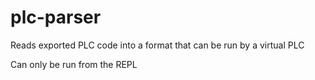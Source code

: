 # plc-parser
Reads exported PLC code into a format that can be run by a virtual PLC

Can only be run from the REPL
